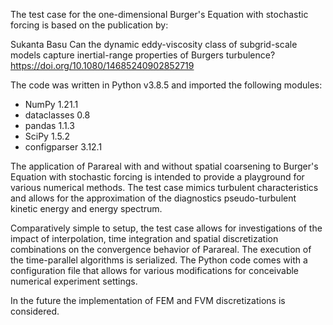 
The test case for the one-dimensional Burger's Equation with stochastic forcing is based on the publication by:

Sukanta Basu
Can the dynamic eddy-viscosity class of subgrid-scale models capture inertial-range properties of Burgers turbulence?
https://doi.org/10.1080/14685240902852719

The code was written in Python v3.8.5 and imported the following modules:
  * NumPy 1.21.1
  * dataclasses 0.8
  * pandas 1.1.3
  * SciPy 1.5.2
  * configparser 3.12.1

The application of Parareal with and without spatial coarsening to Burger's Equation with stochastic forcing 
is intended to provide a playground for various numerical methods. The test case mimics turbulent characteristics
and allows for the approximation of the diagnostics pseudo-turbulent kinetic energy and energy spectrum. 

Comparatively simple to setup, the test case allows for investigations of the impact of interpolation, time integration
and spatial discretization combinations on the convergence behavior of Parareal. The execution of the time-parallel algorithms is
serialized. The Python code comes with a configuration file that allows for various modifications for conceivable numerical 
experiment settings. 

In the future the implementation of FEM and FVM discretizations is considered.
  
